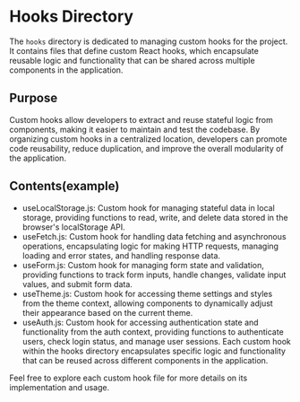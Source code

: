 # Hooks Directory

The `hooks` directory is dedicated to managing custom hooks for the project. It contains files that define custom React hooks, which encapsulate reusable logic and functionality that can be shared across multiple components in the application.

## Purpose

Custom hooks allow developers to extract and reuse stateful logic from components, making it easier to maintain and test the codebase. By organizing custom hooks in a centralized location, developers can promote code reusability, reduce duplication, and improve the overall modularity of the application.

## Contents(example)

- useLocalStorage.js: Custom hook for managing stateful data in local storage, providing functions to read, write, and delete data stored in the browser's localStorage API.
- useFetch.js: Custom hook for handling data fetching and asynchronous operations, encapsulating logic for making HTTP requests, managing loading and error states, and handling response data.
- useForm.js: Custom hook for managing form state and validation, providing functions to track form inputs, handle changes, validate input values, and submit form data.
- useTheme.js: Custom hook for accessing theme settings and styles from the theme context, allowing components to dynamically adjust their appearance based on the current theme.
- useAuth.js: Custom hook for accessing authentication state and functionality from the auth context, providing functions to authenticate users, check login status, and manage user sessions.
  Each custom hook within the hooks directory encapsulates specific logic and functionality that can be reused across different components in the application.

Feel free to explore each custom hook file for more details on its implementation and usage.
